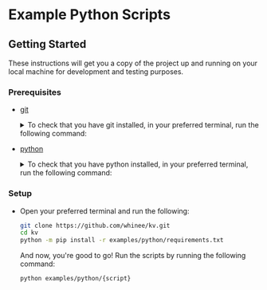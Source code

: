 # **Example Python Scripts**

## **Getting Started**

These instructions will get you a copy of the project up and running on your local machine for development and testing purposes.

### **Prerequisites**

- [git](https://www.git-scm.com/)
    <details>
    <summary>To check that you have git installed, in your preferred terminal, run the following command:</summary>

    ```bash
    git --version
    ```

    If it doesn't throw an error, then you're good to go!

    </details>

- [python](https://www.python.org/)
    <details>
    <summary>To check that you have python installed, in your preferred terminal, run the following command:</summary>

    ```bash
    python version
    ```

    If it doesn't throw an error, then you're good to go!

    </details>

### **Setup**

- Open your preferred terminal and run the following:

    ```bash
    git clone https://github.com/whinee/kv.git
    cd kv
    python -m pip install -r examples/python/requirements.txt
    ```

    And now, you're good to go! Run the scripts by running the following command:

    ```bash
    python examples/python/{script}
    ```